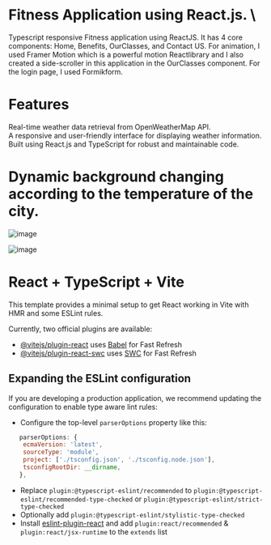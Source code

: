 # Fitness Application using React.js. \
Typescript responsive Fitness application using ReactJS. It has 4 core components: Home, Benefits, OurClasses, and Contact US. For animation, I used Framer Motion which is a powerful motion Reactlibrary and I also created a side-scroller in this application in the OurClasses component. For the login page, I used Formikform. 
 # Features
Real-time weather data retrieval from OpenWeatherMap API.\
A responsive and user-friendly interface for displaying weather information.\
Built using React.js and TypeScript for robust and maintainable code.
# Dynamic background changing according to the temperature of the city.

![image](https://github.com/KhushbuNavdiwala/WEATHER_APP_API/assets/77695748/22a006ca-91de-4d74-b26f-97d31865bd44)

![image](https://github.com/KhushbuNavdiwala/WEATHER_APP_API/assets/77695748/37e0d8a1-b034-4b39-8648-a796518c40af)








# React + TypeScript + Vite

This template provides a minimal setup to get React working in Vite with HMR and some ESLint rules.

Currently, two official plugins are available:

- [@vitejs/plugin-react](https://github.com/vitejs/vite-plugin-react/blob/main/packages/plugin-react/README.md) uses [Babel](https://babeljs.io/) for Fast Refresh
- [@vitejs/plugin-react-swc](https://github.com/vitejs/vite-plugin-react-swc) uses [SWC](https://swc.rs/) for Fast Refresh

## Expanding the ESLint configuration

If you are developing a production application, we recommend updating the configuration to enable type aware lint rules:

- Configure the top-level `parserOptions` property like this:

```js
   parserOptions: {
    ecmaVersion: 'latest',
    sourceType: 'module',
    project: ['./tsconfig.json', './tsconfig.node.json'],
    tsconfigRootDir: __dirname,
   },
```

- Replace `plugin:@typescript-eslint/recommended` to `plugin:@typescript-eslint/recommended-type-checked` or `plugin:@typescript-eslint/strict-type-checked`
- Optionally add `plugin:@typescript-eslint/stylistic-type-checked`
- Install [eslint-plugin-react](https://github.com/jsx-eslint/eslint-plugin-react) and add `plugin:react/recommended` & `plugin:react/jsx-runtime` to the `extends` list
